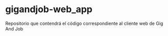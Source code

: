 # gigandjob-web_app
Repositorio que contendrá el código correspondiente al cliente web de Gig And Job
